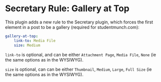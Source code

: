 # Secretary Rule: Gallery at Top

This plugin adds a new rule to the Secretary plugin, which forces the first element in a post to be a gallery (required for studentmunch.com):

```yaml
gallery-at-top:
    link-to: Media File
    size: Medium
```

`link-to` is optional, and can be either `Attachment Page`, `Media File`, `None` (ie the same options as in the WYSIWYG).

`size` is optional, can can be either `Thumbnail`, `Medium`, `Large`, `Full Size` (ie the same options as in the WYSIWYG).


